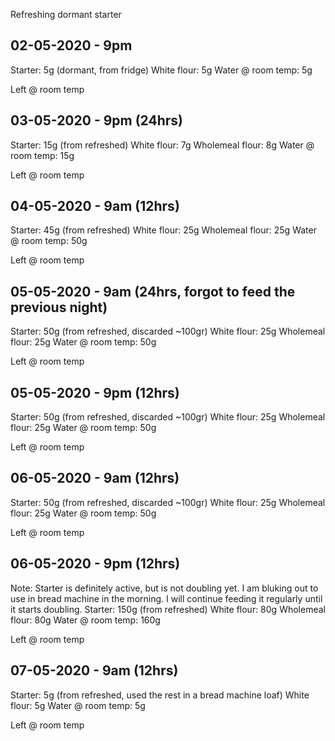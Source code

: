 Refreshing dormant starter

02-05-2020 - 9pm
-----------------
Starter:             5g (dormant, from fridge)
White flour:         5g 
Water @ room temp:   5g

Left @ room temp

03-05-2020 - 9pm (24hrs)
-----------------
Starter:             15g (from refreshed)
White flour:          7g 
Wholemeal flour:      8g 
Water @ room temp:   15g

Left @ room temp

04-05-2020 - 9am (12hrs)
-----------------
Starter:             45g (from refreshed)
White flour:         25g 
Wholemeal flour:     25g 
Water @ room temp:   50g

Left @ room temp

05-05-2020 - 9am (24hrs, forgot to feed the previous night)
-----------------
Starter:             50g (from refreshed, discarded ~100gr)
White flour:         25g 
Wholemeal flour:     25g 
Water @ room temp:   50g

Left @ room temp


05-05-2020 - 9pm (12hrs)
-----------------
Starter:             50g (from refreshed, discarded ~100gr)
White flour:         25g 
Wholemeal flour:     25g 
Water @ room temp:   50g

Left @ room temp

06-05-2020 - 9am (12hrs)
-----------------
Starter:             50g (from refreshed, discarded ~100gr)
White flour:         25g 
Wholemeal flour:     25g 
Water @ room temp:   50g

Left @ room temp

06-05-2020 - 9pm (12hrs)
-----------------
Note: Starter is definitely active, but is not doubling yet.
      I am bluking out to use in bread machine in the morning.
      I will continue feeding it regularly until it starts doubling.
Starter:             150g (from refreshed)
White flour:         80g 
Wholemeal flour:     80g 
Water @ room temp:   160g

Left @ room temp

07-05-2020 - 9am (12hrs)
-----------------
Starter:             5g (from refreshed, used the rest in a bread machine loaf)
White flour:         5g 
Water @ room temp:   5g

Left @ room temp
